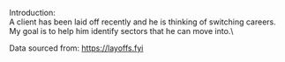 Introduction:\
A client has been laid off recently and he is thinking of switching careers.\
My goal is to help him identify sectors that he can move into.\

Data sourced from: https://layoffs.fyi
